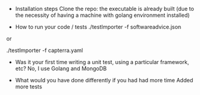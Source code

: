 - Installation steps
Clone the repo: the executable is already built (due to the necessity of having a machine with golang environment installed)

- How to run your code / tests
./testImporter -f softwareadvice.json

or

./testImporter -f capterra.yaml

- Was it your first time writing a unit test, using a particular framework, etc?
No, I use Golang and MongoDB

- What would you have done differently if you had had more time
Added more tests
